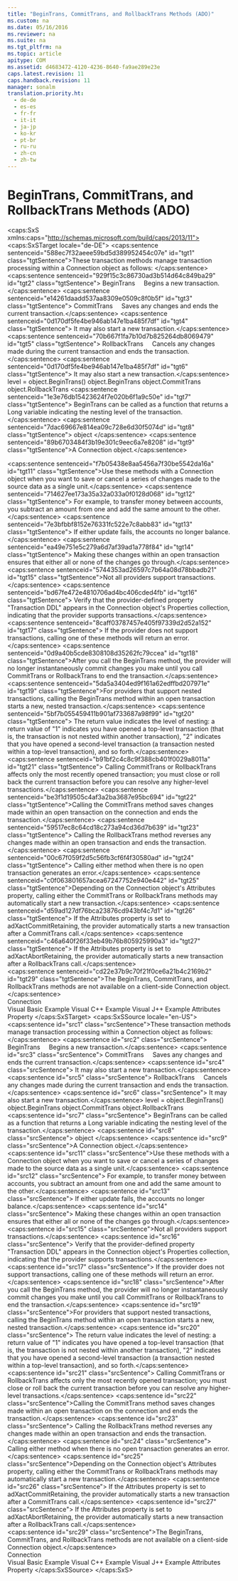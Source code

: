 ```yaml
---
title: "BeginTrans, CommitTrans, and RollbackTrans Methods (ADO)"
ms.custom: na
ms.date: 05/16/2016
ms.reviewer: na
ms.suite: na
ms.tgt_pltfrm: na
ms.topic: article
apitype: COM
ms.assetid: d4683472-4120-4236-8640-fa9ae289e23e
caps.latest.revision: 11
caps.handback.revision: 11
manager: sonalm
translation.priority.ht: 
  - de-de
  - es-es
  - fr-fr
  - it-it
  - ja-jp
  - ko-kr
  - pt-br
  - ru-ru
  - zh-cn
  - zh-tw
---
```

# BeginTrans, CommitTrans, and RollbackTrans Methods (ADO)
<?xml version="1.0" encoding="utf-8"?>
<caps:SxS xmlns:caps="http://schemas.microsoft.com/build/caps/2013/11">
  <caps:SxSTarget locale="de-DE">
    <developerReferenceWithSyntaxDocument xsi:schemaLocation="http://ddue.schemas.microsoft.com/authoring/2003/5 http://dduestorage.blob.core.windows.net/ddueschema/developer.xsd" xmlns="http://ddue.schemas.microsoft.com/authoring/2003/5" xmlns:xlink="http://www.w3.org/1999/xlink" xmlns:xsi="http://www.w3.org/2001/XMLSchema-instance">
      <introduction>
        <para>
          <caps:sentence sentenceid="588ec7f32aeee59bd5d389952454c07e" id="tgt1" class="tgtSentence">These transaction methods manage transaction processing within a <legacyLink xlink:href="ef6b1824-5b12-43db-89d7-8f3d13896d4d">Connection</legacyLink> object as follows:  </caps:sentence>
        </para>
        <list class="bullet">
          <listItem>
            <para>
              <caps:sentence sentenceid="929f15c3c86730ad3b514d64c849ba29" id="tgt2" class="tgtSentence">
                <legacyBold>BeginTrans</legacyBold>     Begins a new transaction.</caps:sentence>
            </para>
          </listItem>
          <listItem>
            <para>
              <caps:sentence sentenceid="e14261daadd537aa8309e0509c8f0b5f" id="tgt3" class="tgtSentence">
                <legacyBold>CommitTrans</legacyBold>     Saves any changes and ends the current transaction.</caps:sentence>
              <caps:sentence sentenceid="0d170df5fe4be946ab147e1ba485f7df" id="tgt4" class="tgtSentence"> It may also start a new transaction.</caps:sentence>
            </para>
          </listItem>
          <listItem>
            <para>
              <caps:sentence sentenceid="70b667f1fa7b10d7b825264db8069479" id="tgt5" class="tgtSentence">
                <legacyBold>RollbackTrans</legacyBold>      Cancels any changes made during the current transaction and ends the transaction.</caps:sentence>
              <caps:sentence sentenceid="0d170df5fe4be946ab147e1ba485f7df" id="tgt6" class="tgtSentence"> It may also start a new transaction.</caps:sentence>
            </para>
          </listItem>
        </list>
      </introduction>
      <syntaxSection>
        <legacySyntax>
level = object.BeginTrans()
object.BeginTrans
object.CommitTrans
object.RollbackTrans</legacySyntax>
      </syntaxSection>
      <returnValue>
        <content>
          <para>
            <caps:sentence sentenceid="1e3e76db15423624f7e020b6f1a9c50e" id="tgt7" class="tgtSentence">
              <legacyBold>BeginTrans</legacyBold> can be called as a function that returns a <languageKeyword>Long</languageKeyword> variable indicating the nesting level of the transaction.</caps:sentence>
          </para>
        </content>
      </returnValue>
      <parameters>
        <content>
          <definitionTable>
            <definedTerm>
              <caps:sentence sentenceid="7dac69667e814ea09c728e6d30f5074d" id="tgt8" class="tgtSentence"> <legacyItalic>object</legacyItalic> </caps:sentence>
            </definedTerm>
            <definition>
              <para>
                <caps:sentence sentenceid="89b6703484f3b19e301c9eec6a7e8208" id="tgt9" class="tgtSentence">A <legacyBold>Connection</legacyBold> object.</caps:sentence>
              </para>
            </definition>
          </definitionTable>
        </content>
        <sections>
          <section>
            <title>
              <caps:sentence sentenceid="4717d53ebfdfea8477f780ec66151dcb" id="tgt10" class="tgtSentence">Connection</caps:sentence>
            </title>
            <content>
              <para>
                <caps:sentence sentenceid="f7b05438e8aa5456a7f30be5542da16a" id="tgt11" class="tgtSentence">Use these methods with a <legacyBold>Connection</legacyBold> object when you want to save or cancel a series of changes made to the source data as a single unit.</caps:sentence>
                <caps:sentence sentenceid="714627ee173a35a32a033a0f0128d068" id="tgt12" class="tgtSentence"> For example, to transfer money between accounts, you subtract an amount from one and add the same amount to the other.</caps:sentence>
                <caps:sentence sentenceid="7e3bfbbf8152e76331fc522e7c8abb83" id="tgt13" class="tgtSentence"> If either update fails, the accounts no longer balance.</caps:sentence>
                <caps:sentence sentenceid="ea49e751e5c279a6d7af39ad1a778f84" id="tgt14" class="tgtSentence"> Making these changes within an open transaction ensures that either all or none of the changes go through.</caps:sentence>
              </para>
              <alert class="note">
                <para>
                  <caps:sentence sentenceid="5744353ad26597c7b64a08d78bbadb21" id="tgt15" class="tgtSentence">Not all providers support transactions.</caps:sentence>
                  <caps:sentence sentenceid="bd67fe472e4810706ad4bc406cded4fb" id="tgt16" class="tgtSentence"> Verify that the provider-defined property "<legacyBold>Transaction DDL</legacyBold>" appears in the <legacyBold>Connection</legacyBold> object's <legacyLink xlink:href="1d539aa8-ce0d-4418-ab03-8d0a3c1e9d82">Properties</legacyLink> collection, indicating that the provider supports transactions.</caps:sentence>
                  <caps:sentence sentenceid="8caff03787457e405f97339d2d52a152" id="tgt17" class="tgtSentence"> If the provider does not support transactions, calling one of these methods will return an error.</caps:sentence>
                </para>
              </alert>
              <para>
                <caps:sentence sentenceid="0d9a40b5cde8308108d35262fc79ccea" id="tgt18" class="tgtSentence">After you call the <legacyBold>BeginTrans</legacyBold> method, the provider will no longer instantaneously commit changes you make until you call <legacyBold>CommitTrans</legacyBold> or <legacyBold>RollbackTrans</legacyBold> to end the transaction.</caps:sentence>
              </para>
              <para>
                <caps:sentence sentenceid="5da5a3404ed9f161a62edffbd207971e" id="tgt19" class="tgtSentence">For providers that support nested transactions, calling the <legacyBold>BeginTrans</legacyBold> method within an open transaction starts a new, nested transaction.</caps:sentence>
                <caps:sentence sentenceid="5bf7b055459411b901af733687a98f99" id="tgt20" class="tgtSentence"> The return value indicates the level of nesting: a return value of "1" indicates you have opened a top-level transaction (that is, the transaction is not nested within another transaction), "2" indicates that you have opened a second-level transaction (a transaction nested within a top-level transaction), and so forth.</caps:sentence>
                <caps:sentence sentenceid="b91bf2c4c8c9f388cb401f0029a8011a" id="tgt21" class="tgtSentence"> Calling <legacyBold>CommitTrans</legacyBold> or <legacyBold>RollbackTrans</legacyBold> affects only the most recently opened transaction; you must close or roll back the current transaction before you can resolve any higher-level transactions.</caps:sentence>
              </para>
              <para>
                <caps:sentence sentenceid="be3f1d19505c4af3a2ba3687e95bc694" id="tgt22" class="tgtSentence">Calling the <legacyBold>CommitTrans</legacyBold> method saves changes made within an open transaction on the connection and ends the transaction.</caps:sentence>
                <caps:sentence sentenceid="59517ec8c64cd18c273a94cd36d7b639" id="tgt23" class="tgtSentence"> Calling the <legacyBold>RollbackTrans</legacyBold> method reverses any changes made within an open transaction and ends the transaction.</caps:sentence>
                <caps:sentence sentenceid="00c67f059f2d5c56fb3cf6f4f30580ad" id="tgt24" class="tgtSentence"> Calling either method when there is no open transaction generates an error.</caps:sentence>
              </para>
              <para>
                <caps:sentence sentenceid="c0f063801657acea67247752e940e442" id="tgt25" class="tgtSentence">Depending on the <legacyBold>Connection</legacyBold> object's <legacyLink xlink:href="acc15d40-68a6-4ba9-85bd-12d331aecaa6">Attributes</legacyLink> property, calling either the <legacyBold>CommitTrans</legacyBold> or <legacyBold>RollbackTrans</legacyBold> methods may automatically start a new transaction.</caps:sentence>
                <caps:sentence sentenceid="d59ad127df76bca23876cd943bf4c7d1" id="tgt26" class="tgtSentence"> If the <legacyBold>Attributes</legacyBold> property is set to <legacyBold>adXactCommitRetaining</legacyBold>, the provider automatically starts a new transaction after a <legacyBold>CommitTrans</legacyBold> call.</caps:sentence>
                <caps:sentence sentenceid="c46a640f26f33eb49b76b805925990a3" id="tgt27" class="tgtSentence"> If the <legacyBold>Attributes</legacyBold> property is set to <legacyBold>adXactAbortRetaining</legacyBold>, the provider automatically starts a new transaction after a <legacyBold>RollbackTrans</legacyBold> call.</caps:sentence>
              </para>
            </content>
          </section>
          <section>
            <title>
              <caps:sentence sentenceid="63c94bdfa1808c56c20d49ee0e33e436" id="tgt28" class="tgtSentence">Remote Data Service</caps:sentence>
            </title>
            <content>
              <para>
                <caps:sentence sentenceid="cd22e37b9c70f21f0ce6a21b4c2169b2" id="tgt29" class="tgtSentence">The <legacyBold>BeginTrans</legacyBold>, <legacyBold>CommitTrans</legacyBold>, and <legacyBold>RollbackTrans</legacyBold> methods are not available on a client-side <legacyBold>Connection</legacyBold> object.</caps:sentence>
              </para>
            </content>
          </section>
        </sections>
      </parameters>
      <section>
        <title>
          <caps:sentence sentenceid="2f342d3be839cc5b67ae0de7d404b8e6" id="tgt30" class="tgtSentence">Applies To</caps:sentence>
        </title>
        <content>
          <para>
            <link xlink:href="ef6b1824-5b12-43db-89d7-8f3d13896d4d">Connection</link>
          </para>
        </content>
      </section>
      <relatedTopics>
        <link xlink:href="aa7de324-cd71-4bd0-8043-24229f4a785e">Visual Basic Example</link>
        <link xlink:href="4ac19647-73e7-4edf-9913-25c8fd927e36">Visual C++ Example</link>
        <link xlink:href="27f502f8-d66a-4b44-9071-a05993d3fabb">Visual J++ Example</link>
        <link xlink:href="acc15d40-68a6-4ba9-85bd-12d331aecaa6">Attributes Property</link>
      </relatedTopics>
    </developerReferenceWithSyntaxDocument>
  </caps:SxSTarget>
  <caps:SxSSource locale="en-US">
    <developerReferenceWithSyntaxDocument xsi:schemaLocation="http://ddue.schemas.microsoft.com/authoring/2003/5 http://dduestorage.blob.core.windows.net/ddueschema/developer.xsd" xmlns="http://ddue.schemas.microsoft.com/authoring/2003/5" xmlns:xlink="http://www.w3.org/1999/xlink" xmlns:xsi="http://www.w3.org/2001/XMLSchema-instance">
      <introduction>
        <para>
          <caps:sentence id="src1" class="srcSentence">These transaction methods manage transaction processing within a <legacyLink xlink:href="ef6b1824-5b12-43db-89d7-8f3d13896d4d">Connection</legacyLink> object as follows:  </caps:sentence>
        </para>
        <list class="bullet">
          <listItem>
            <para>
              <caps:sentence id="src2" class="srcSentence">
                <legacyBold>BeginTrans</legacyBold>     Begins a new transaction.</caps:sentence>
            </para>
          </listItem>
          <listItem>
            <para>
              <caps:sentence id="src3" class="srcSentence">
                <legacyBold>CommitTrans</legacyBold>     Saves any changes and ends the current transaction.</caps:sentence>
              <caps:sentence id="src4" class="srcSentence"> It may also start a new transaction.</caps:sentence>
            </para>
          </listItem>
          <listItem>
            <para>
              <caps:sentence id="src5" class="srcSentence">
                <legacyBold>RollbackTrans</legacyBold>      Cancels any changes made during the current transaction and ends the transaction.</caps:sentence>
              <caps:sentence id="src6" class="srcSentence"> It may also start a new transaction.</caps:sentence>
            </para>
          </listItem>
        </list>
      </introduction>
      <syntaxSection>
        <legacySyntax>
level = object.BeginTrans()
object.BeginTrans
object.CommitTrans
object.RollbackTrans</legacySyntax>
      </syntaxSection>
      <returnValue>
        <content>
          <para>
            <caps:sentence id="src7" class="srcSentence">
              <legacyBold>BeginTrans</legacyBold> can be called as a function that returns a <languageKeyword>Long</languageKeyword> variable indicating the nesting level of the transaction.</caps:sentence>
          </para>
        </content>
      </returnValue>
      <parameters>
        <content>
          <definitionTable>
            <definedTerm>
              <caps:sentence id="src8" class="srcSentence"> <legacyItalic>object</legacyItalic> </caps:sentence>
            </definedTerm>
            <definition>
              <para>
                <caps:sentence id="src9" class="srcSentence">A <legacyBold>Connection</legacyBold> object.</caps:sentence>
              </para>
            </definition>
          </definitionTable>
        </content>
        <sections>
          <section>
            <title>
              <caps:sentence id="src10" class="srcSentence">Connection</caps:sentence>
            </title>
            <content>
              <para>
                <caps:sentence id="src11" class="srcSentence">Use these methods with a <legacyBold>Connection</legacyBold> object when you want to save or cancel a series of changes made to the source data as a single unit.</caps:sentence>
                <caps:sentence id="src12" class="srcSentence"> For example, to transfer money between accounts, you subtract an amount from one and add the same amount to the other.</caps:sentence>
                <caps:sentence id="src13" class="srcSentence"> If either update fails, the accounts no longer balance.</caps:sentence>
                <caps:sentence id="src14" class="srcSentence"> Making these changes within an open transaction ensures that either all or none of the changes go through.</caps:sentence>
              </para>
              <alert class="note">
                <para>
                  <caps:sentence id="src15" class="srcSentence">Not all providers support transactions.</caps:sentence>
                  <caps:sentence id="src16" class="srcSentence"> Verify that the provider-defined property "<legacyBold>Transaction DDL</legacyBold>" appears in the <legacyBold>Connection</legacyBold> object's <legacyLink xlink:href="1d539aa8-ce0d-4418-ab03-8d0a3c1e9d82">Properties</legacyLink> collection, indicating that the provider supports transactions.</caps:sentence>
                  <caps:sentence id="src17" class="srcSentence"> If the provider does not support transactions, calling one of these methods will return an error.</caps:sentence>
                </para>
              </alert>
              <para>
                <caps:sentence id="src18" class="srcSentence">After you call the <legacyBold>BeginTrans</legacyBold> method, the provider will no longer instantaneously commit changes you make until you call <legacyBold>CommitTrans</legacyBold> or <legacyBold>RollbackTrans</legacyBold> to end the transaction.</caps:sentence>
              </para>
              <para>
                <caps:sentence id="src19" class="srcSentence">For providers that support nested transactions, calling the <legacyBold>BeginTrans</legacyBold> method within an open transaction starts a new, nested transaction.</caps:sentence>
                <caps:sentence id="src20" class="srcSentence"> The return value indicates the level of nesting: a return value of "1" indicates you have opened a top-level transaction (that is, the transaction is not nested within another transaction), "2" indicates that you have opened a second-level transaction (a transaction nested within a top-level transaction), and so forth.</caps:sentence>
                <caps:sentence id="src21" class="srcSentence"> Calling <legacyBold>CommitTrans</legacyBold> or <legacyBold>RollbackTrans</legacyBold> affects only the most recently opened transaction; you must close or roll back the current transaction before you can resolve any higher-level transactions.</caps:sentence>
              </para>
              <para>
                <caps:sentence id="src22" class="srcSentence">Calling the <legacyBold>CommitTrans</legacyBold> method saves changes made within an open transaction on the connection and ends the transaction.</caps:sentence>
                <caps:sentence id="src23" class="srcSentence"> Calling the <legacyBold>RollbackTrans</legacyBold> method reverses any changes made within an open transaction and ends the transaction.</caps:sentence>
                <caps:sentence id="src24" class="srcSentence"> Calling either method when there is no open transaction generates an error.</caps:sentence>
              </para>
              <para>
                <caps:sentence id="src25" class="srcSentence">Depending on the <legacyBold>Connection</legacyBold> object's <legacyLink xlink:href="acc15d40-68a6-4ba9-85bd-12d331aecaa6">Attributes</legacyLink> property, calling either the <legacyBold>CommitTrans</legacyBold> or <legacyBold>RollbackTrans</legacyBold> methods may automatically start a new transaction.</caps:sentence>
                <caps:sentence id="src26" class="srcSentence"> If the <legacyBold>Attributes</legacyBold> property is set to <legacyBold>adXactCommitRetaining</legacyBold>, the provider automatically starts a new transaction after a <legacyBold>CommitTrans</legacyBold> call.</caps:sentence>
                <caps:sentence id="src27" class="srcSentence"> If the <legacyBold>Attributes</legacyBold> property is set to <legacyBold>adXactAbortRetaining</legacyBold>, the provider automatically starts a new transaction after a <legacyBold>RollbackTrans</legacyBold> call.</caps:sentence>
              </para>
            </content>
          </section>
          <section>
            <title>
              <caps:sentence id="src28" class="srcSentence">Remote Data Service</caps:sentence>
            </title>
            <content>
              <para>
                <caps:sentence id="src29" class="srcSentence">The <legacyBold>BeginTrans</legacyBold>, <legacyBold>CommitTrans</legacyBold>, and <legacyBold>RollbackTrans</legacyBold> methods are not available on a client-side <legacyBold>Connection</legacyBold> object.</caps:sentence>
              </para>
            </content>
          </section>
        </sections>
      </parameters>
      <section>
        <title>
          <caps:sentence id="src30" class="srcSentence">Applies To</caps:sentence>
        </title>
        <content>
          <para>
            <link xlink:href="ef6b1824-5b12-43db-89d7-8f3d13896d4d">Connection</link>
          </para>
        </content>
      </section>
      <relatedTopics>
        <link xlink:href="aa7de324-cd71-4bd0-8043-24229f4a785e">Visual Basic Example</link>
        <link xlink:href="4ac19647-73e7-4edf-9913-25c8fd927e36">Visual C++ Example</link>
        <link xlink:href="27f502f8-d66a-4b44-9071-a05993d3fabb">Visual J++ Example</link>
        <link xlink:href="acc15d40-68a6-4ba9-85bd-12d331aecaa6">Attributes Property</link>
      </relatedTopics>
    </developerReferenceWithSyntaxDocument>
  </caps:SxSSource>
</caps:SxS>